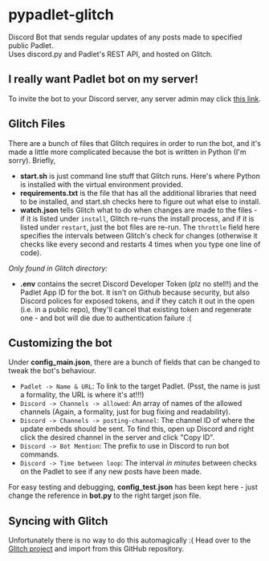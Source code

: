 # pypadlet-glitch

Discord Bot that sends regular updates of any posts made to specified public Padlet.  
Uses <span>discord.</span>py and Padlet's REST API, and hosted on Glitch.  
  
## I really want Padlet bot on my server!
To invite the bot to your Discord server, any server admin may click [this link](https://discord.com/api/oauth2/authorize?client_id=699187439532507216&permissions=537390160&scope=bot).
  
## Glitch Files 
There are a bunch of files that Glitch requires in order to run the bot, and it's made a little more complicated because the bot is written in Python (I'm sorry). Briefly,  
* **<span>start.</span>sh** is just command line stuff that Glitch runs. Here's where Python is installed with the virtual environment provided. 
* **requirements.txt** is the file that has all the additional libraries that need to be installed, and <span>start.</span>sh checks here to figure out what else to install.
* **watch.json** tells Glitch what to do when changes are made to the files - if it is listed under `install`, Glitch re-runs the install process, and if it is listed under `restart`, just the bot files are re-run. The `throttle` field here specifies the intervals between Glitch's check for changes (otherwise it checks like every second and restarts 4 times when you type one line of code).
  
_Only found in Glitch directory:_
* **.env** contains the secret Discord Developer Token (plz no stel!!) and the Padlet App ID for the bot. It isn't on Github because security, but also Discord polices for exposed tokens, and if they catch it out in the open (i.e. in a public repo), they'll cancel that existing token and regenerate one - and bot will die due to authentication failure :(
  
## Customizing the bot
Under **config_main.json**, there are a bunch of fields that can be changed to tweak the bot's behaviour.
* `Padlet -> Name & URL`: To link to the target Padlet. (Psst, the name is just a formality, the URL is where it's at!!!)
* `Discord -> Channels -> allowed`: An array of names of the allowed channels (Again, a formality, just for bug fixing and readability).
* `Discord -> Channels -> posting-channel`: The channel ID of where the update embeds should be sent. To find this, open up Discord and right click the desired channel in the server and click "Copy ID". 
* `Discord -> Bot Mention`: The prefix to use in Discord to run bot commands.
* `Discord -> Time between loop`: The interval _in minutes_ between checks on the Padlet to see if any new posts have been made.
  
For easy testing and debugging, **config_test.json** has been kept here - just change the reference in **<span>bot.</span>py** to the right target json file.  

## Syncing with Glitch
Unfortunately there is no way to do this automagically :( Head over to the [Glitch project](https://glitch.com/edit/#!/knav-pypadlet-glitch) and import from this GitHub repository. 
